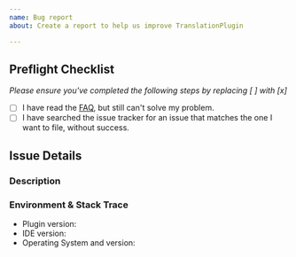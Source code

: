```yaml
---
name: Bug report
about: Create a report to help us improve TranslationPlugin

---
```


## Preflight Checklist
*Please ensure you've completed the following steps by replacing [ ] with [x]* <!--请确保通过将[]替换为[x]来完成以下步骤-->

* [ ] I have read the [FAQ](https://github.com/YiiGuxing/TranslationPlugin#faq), but still can't solve my problem. <!--我已经阅读了README中的常见问题解答，但仍然无法解决我的问题-->
* [ ] I have searched the issue tracker for an issue that matches the one I want to file, without success. <!--我已经搜索过与我要提交的问题相匹配的问题，但没有找到-->

## Issue Details

### Description
<!--
Please describe the problem in detail. Be sure to include:
  1. Steps to reproduce the problem.
  2. What happened.
  3. What you think the correct behavior should be.
  4. If applicable, add screenshots to help explain your problem.
-->

### Environment & Stack Trace
- Plugin version: <!-- x.x.x -->
- IDE version: <!-- IDEA 20xx.x.x -->
- Operating System and version: <!-- Windows 10 -->
<!--
- Stack Trace (for crash):
-->

<!-- Get the Environment & Stack Trace: http://yiiguxing.github.io/TranslationPlugin/start.html#faq-fb -->